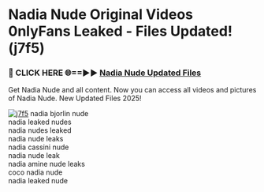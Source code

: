 # Nadia Nude Original Videos 0nlyFans Leaked - Files Updated! (j7f5)

<h3>🔴 CLICK HERE 🌐==►► <a href="https://tinyurl.com/5h6xmrr3" rel="nofollow">Nadia Nude Updated Files</a></h3>

Get Nadia Nude and all content. Now you can access all videos and pictures of Nadia Nude. New Updated Files 2025!

[![j7f5](https://i.imgur.com/KVD873Z.gif)](https://tinyurl.com/5h6xmrr3)
nadia bjorlin nude<br>
nadia leaked nudes<br>
nadia nudes leaked<br>
nadia nude leaks<br>
nadia cassini nude<br>
nadia nude leak<br>
nadia amine nude leaks<br>
coco nadia nude<br>
nadia leaked nude